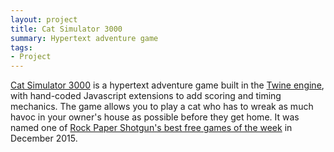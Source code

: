 ```yaml
---
layout: project
title: Cat Simulator 3000
summary: Hypertext adventure game
tags:
- Project
---
```


<a href="http://deerful.itch.io/cat-simulator-3000">Cat Simulator 3000</a> is a hypertext adventure game built in the <a href="http://twinery.org/">Twine engine</a>, with hand-coded Javascript extensions to add scoring and timing mechanics. The game allows you to play a cat who has to wreak as much havoc in your owner's house as possible before they get home. It was named one of <a href="https://www.rockpapershotgun.com/2015/12/12/best-free-games-of-the-week-7/">Rock Paper Shotgun's best free games of the week</a> in December 2015.